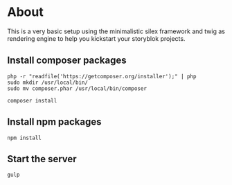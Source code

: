 # About

This is a very basic setup using the minimalistic silex framework and twig as rendering engine to help you kickstart your storyblok projects.

## Install composer packages

```
php -r "readfile('https://getcomposer.org/installer');" | php
sudo mkdir /usr/local/bin/
sudo mv composer.phar /usr/local/bin/composer

composer install
```

## Install npm packages

```
npm install
```

## Start the server

```
gulp
```